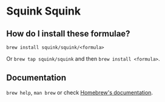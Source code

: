 # Squink Squink

## How do I install these formulae?

`brew install squink/squink/<formula>`

Or `brew tap squink/squink` and then `brew install <formula>`.

## Documentation

`brew help`, `man brew` or check [Homebrew's documentation](https://docs.brew.sh).
